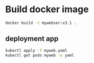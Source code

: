 # Build docker image

```sh
docker build -t mywebser:v3.1 .

```

## deployment app

```sh
kubectl apply -f myweb.yaml
kubectl get pods myweb -o yaml
```